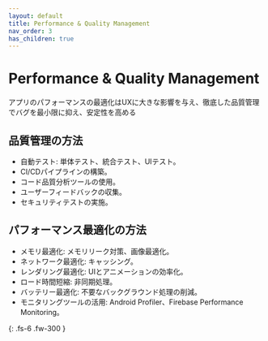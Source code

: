 ```yaml
---
layout: default
title: Performance & Quality Management
nav_order: 3
has_children: true
---
```


# Performance & Quality Management

アプリのパフォーマンスの最適化はUXに大きな影響を与え、徹底した品質管理でバグを最小限に抑え、安定性を高める

## 品質管理の方法
- 自動テスト: 単体テスト、統合テスト、UIテスト。
- CI/CDパイプラインの構築。
- コード品質分析ツールの使用。
- ユーザーフィードバックの収集。
- セキュリティテストの実施。

## パフォーマンス最適化の方法
- メモリ最適化: メモリリーク対策、画像最適化。
- ネットワーク最適化: キャッシング。
- レンダリング最適化: UIとアニメーションの効率化。
- ロード時間短縮: 非同期処理。
- バッテリー最適化: 不要なバックグラウンド処理の削減。
- モニタリングツールの活用: Android Profiler、Firebase Performance Monitoring。


<!-- Android Test -->
<!-- 테스트 자동화 -->
<!-- 테스트 자동화 설계 -->

{: .fs-6 .fw-300 }
